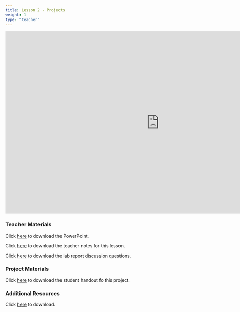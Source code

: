 ```yaml
---
title: Lesson 2 - Projects
weight: 1
type: "teacher"
---
```


<iframe src="https://docs.google.com/presentation/d/e/2PACX-1vQhRts286iH6wLuHcbo5JluY_uyXkqq9DJtmR5XrPplPFAT1JfUg8nuIsauknKfQLT9CFPpmkdyiom7/embed?start=false&loop=false&delayms=3000" frameborder="0" width="960" height="569" allowfullscreen="true" mozallowfullscreen="true" webkitallowfullscreen="true"></iframe>

### Teacher Materials

Click <a href="https://docs.google.com/presentation/d/1n8kABC94Tsm6C2w63jfyS6kzrs0gJmCTpfro2StSAFM/edit?usp=sharing" target="_blank">here</a> to download the PowerPoint.

Click <a href="https://docs.google.com/document/d/1TnLHJ3IZ32Y1UF1LDCLcvUrelQJM0jm5V8Cf4AqUzwI/edit?usp=sharing" target="_blank">here</a> to download the teacher notes for this lesson.

Click <a href="https://docs.google.com/document/d/10q6eRCvZ7qwbXpOnhACcGlHe7OXQcWnxJtDUsZwYONc/edit?usp=sharing" target="_blank">here</a> to download the lab report discussion questions.

### Project Materials

Click <a href="https://docs.google.com/document/d/1_bqH3LbOAUd3NUEaMbNHm4EpC7peDOXH0GY2ZRM-77g/edit?usp=sharing" target="_blank">here</a> to download the student handout fo this project.

### Additional Resources

Click <a href="https://drive.google.com/file/d/1oL1QFMo0S3r1ej5iPA9LhxGoqIipPXDm/view?usp=sharing" target="_black">here</a> to download.